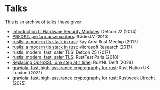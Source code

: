 # Talks

This is an archive of talks I have given:

- [Introduction to Hardware Security Modules](hsms/hsms.pdf): Defcon 22 (2014)
- [PBKDF2: performance matters](pbkdf2/pbkdf2.pdf): BsidesLV (2015)
- [rustls: a modern tls stack in rust](rustls.pdf): Bay Area Rust Meetup (2017)
- [rustls: a modern tls stack in rust](rustls-msr.pdf): Microsoft Research (2017)
- [rustls: modern, fast, safer TLS](rustls-defcon.pdf): Defcon 25 (2017)
- [rustls: modern, fast, safer TLS](rustls-rustfest.pdf): RustFest Paris (2018)
- [Replacing OpenSSL, one step at a time](rustls-libssl-rustnl.pdf): RustNL Delft (2024)
- [graviola: fast, high-assurance cryptography for rust](graviola-rustnation.pdf): Rust Nation UK London (2025)
- [graviola: fast, high-assurance cryptography for rust](graviola-rustweek.pdf): Rustweek Utrecht (2025)
